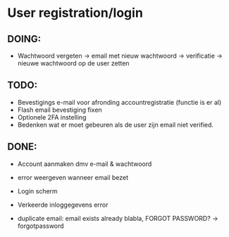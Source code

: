 # User registration/login


## DOING:

- Wachtwoord vergeten -> email met nieuw wachtwoord -> verificatie -> nieuwe wachtwoord op de user zetten



## TODO:

- Bevestigings e-mail voor afronding accountregistratie (functie is er al)
- Flash email bevestiging fixen
- Optionele 2FA instelling
- Bedenken wat er moet gebeuren als de user zijn email niet verified.



## DONE:


- Account aanmaken dmv e-mail & wachtwoord
- error weergeven wanneer email bezet
- Login scherm
- Verkeerde inloggegevens error

- duplicate email: email exists already blabla, FORGOT PASSWORD? -> forgotpassword



